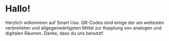 # Hallo!

Herzlich wilkommen auf Smart Use. QR-Codes sind einige der am weitesten verbreiteten und allgegenwärtigsten Mittel zur Kopplung von analogen und digitalen Räumen. Danke, dass du uns benutzt!
